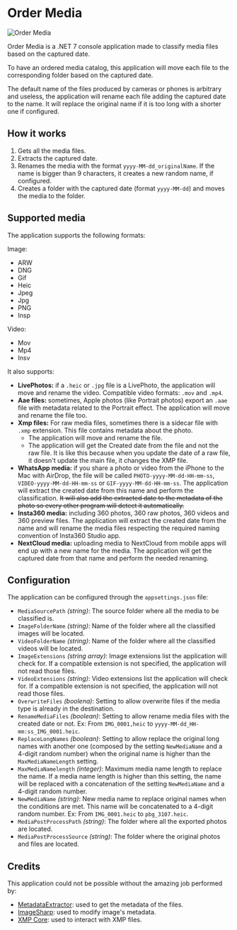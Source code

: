 # Order Media

![Order Media](https://github.com/PabloAsekas/OrderMedia/assets/2021846/f46b7ba6-0302-46a6-b67f-bcc77240d61e)

Order Media is a .NET 7 console application made to classify media files based on the captured date.

To have an ordered media catalog, this application will move each file to the corresponding folder based on the captured date.

The default name of the files produced by cameras or phones is arbitrary and useless, the application will rename each file adding the captured date to the name. It will replace the original name if it is too long with a shorter one if configured.

## How it works

1. Gets all the media files.
2. Extracts the captured date.
3. Renames the media with the format `yyyy-MM-dd_originalName`. If the name is bigger than 9 characters, it creates a new random name, if configured.
3. Creates a folder with the captured date (format `yyyy-MM-dd`) and moves the media to the folder.

## Supported media

The application supports the following formats:

Image:
- ARW
- DNG
- Gif
- Heic
- Jpeg
- Jpg
- PNG
- Insp

Video:
- Mov
- Mp4
- Insv

It also supports:

- **LivePhotos:** if a `.heic` or `.jpg` file is a LivePhoto, the application will move and rename the video. Compatible video formats: `.mov` and `.mp4`.
- **Aae files:** sometimes, Apple photos (like Portrait photos) export an `.aae` file with metadata related to the Portrait effect. The application will move and rename the file too.
- **Xmp files:** For raw media files, sometimes there is a sidecar file with `.xmp` extension. This file contains metadata about the photo.
    - The application will move and rename the file.
    - The application will get the Created date from the file and not the raw file. It is like this because when you update the date of a raw file, it doesn't update the main file, it changes the XMP file.
- **WhatsApp media:** if you share a photo or video from the iPhone to the Mac with AirDrop, the file will be called `PHOTO-yyyy-MM-dd-HH-mm-ss`, `VIDEO-yyyy-MM-dd-HH-mm-ss` or `GIF-yyyy-MM-dd-HH-mm-ss`. The application will extract the created date from this name and perform the classification. ~~It will also add the extracted date to the metadata of the photo so every other program will detect it automatically.~~
- **Insta360 media:** including 360 photos, 360 raw photos, 360 videos and 360 preview files. The application will extract the created date from the name and will rename the media files respecting the required naming convention of Insta360 Studio app.
- **NextCloud media:** uploading media to NextCloud from mobile apps will end up with a new name for the media. The application will get the captured date from that name and perform the needed renaming.

## Configuration

The application can be configured through the `appsettings.json` file:

- `MediaSourcePath` *(string)*: The source folder where all the media to be classified is.
- `ImageFolderName` *(string)*: Name of the folder where all the classified images will be located.
- `VideoFolderName` *(string)*: Name of the folder where all the classified videos will be located.
- `ImageExtensions` *(string array)*: Image extensions list the application will check for. If a compatible extension is not specified, the application will not read those files.
- `VideoExtensions` *(string)*: Video extensions list the application will check for.  If a compatible extension is not specified, the application will not read those files.
- `OverwriteFiles` *(boolena)*: Setting to allow overwrite files if the media type is already in the destination.
- `RenameMediaFiles` *(boolean)*: Setting to allow rename media files with the created date or not. Ex: From `IMG_0001,heic` to `yyyy-MM-dd_HH-mm:ss_IMG_0001.heic`.
- `ReplaceLongNames` *(boolean)*: Setting to allow replace the original long names with another one (composed by the setting `NewMediaName` and a 4-digit random number) when the original name is higher than the `MaxMediaNameLength` setting.
- `MaxMediaNamelength` *(integer)*: Maximum media name length to replace the name. If a media name length is higher than this setting, the name will be replaced with a concatenation of the setting `NewMediaName` and a 4-digit random number.
- `NewMediaName` *(string)*: New media name to replace original names when the conditions are met. This name will be concatenated to a 4-digit random number. Ex: From `IMG_0001.heic` to `pbg_3107.heic`.
- `MediaPostProcessPath` *(string)*: The folder where all the exported photos are located.
- `MediaPostProcessSource` *(string)*: The folder where the original photos and files are located.

## Credits

This application could not be possible without the amazing job performed by:

- [MetadataExtractor](https://github.com/drewnoakes/metadata-extractor-dotnet): used to get the metadata of the files.
- [ImageSharp](https://github.com/SixLabors/ImageSharp): used to modify image's metadata.
- [XMP Core](https://github.com/drewnoakes/xmp-core-dotnet/): used to interact with XMP files.